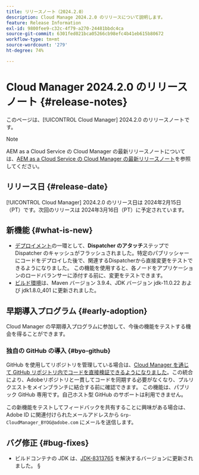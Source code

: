 ```yaml
---
title: リリースノート（2024.2.0）
description: Cloud Manage 2024.2.0 のリリースについて説明します。
feature: Release Information
exl-id: 9800fee9-c32c-4f79-a270-24481bbdc4ca
source-git-commit: 6301fed021bca05266cb98efc4b41eb615b80672
workflow-type: tm+mt
source-wordcount: '279'
ht-degree: 74%

---
```


# Cloud Manager 2024.2.0 のリリースノート {#release-notes}

このページは、[!UICONTROL Cloud Manager] 2024.2.0 のリリースノートです。

>[!NOTE]
>
>AEM as a Cloud Service の Cloud Manager の最新リリースノートについては、[AEM as a Cloud Service の Cloud Manager の最新リリースノート](https://experienceleague.adobe.com/ja/docs/experience-manager-cloud-service/content/release-notes/cloud-manager/current)を参照してください。

## リリース日 {#release-date}

[!UICONTROL Cloud Manager] 2024.2.0 のリリース日は 2024年2月15日（PT）です。次回のリリースは 2024年3月16日（PT）に予定されています。

## 新機能 {#what-is-new}

* [デプロイメント](/help/using/code-deployment.md)の一環として、**Dispatcher のアタッチ**&#x200B;ステップで Dispatcher のキャッシュがフラッシュされました。特定のパブリッシャーにコードをデプロイした後で、関連するDispatcherから直接変更をテストできるようになりました。 この機能を使用すると、各ノードをアプリケーションのロードバランサーに添付する前に、変更をテストできます。
* [ビルド環境](/help/getting-started/build-environment.md)は、Maven バージョン 3.9.4、JDK バージョン jdk-11.0.22 および jdk1.8.0_401 に更新されました。

## 早期導入プログラム {#early-adoption}

Cloud Manager の早期導入プログラムに参加して、今後の機能をテストする機会を得ることができます。

### 独自の GitHub の導入 {#byo-github}

GitHub を使用してリポジトリを管理している場合は、[Cloud Manager を通じて GitHub リポジトリ内でコードを直接検証できるようになりました](/help/managing-code/private-repositories.md)。この統合により、Adobeリポジトリと一貫してコードを同期する必要がなくなり、プルリクエストをメインブランチに結合する前に確認できます。 この機能は、パブリック GitHub 専用です。自己ホスト型 GitHub のサポートは利用できません。

この新機能をテストしてフィードバックを共有することに興味がある場合は、Adobe ID に関連付けられたメールアドレスから `Grp-CloudManager_BYOG@adobe.com` にメールを送信します。

## バグ修正 {#bug-fixes}

* ビルドコンテナの JDK は、[JDK-8313765](https://bugs.openjdk.org/browse/JDK-8313765) を解決するバージョンに更新されました。
§
